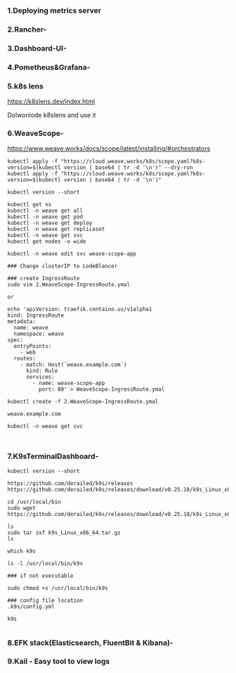 
### 1.Deploying metrics server



### 2.Rancher-
### 3.Dashboard-UI- 
### 4.Pometheus&Grafana- 


### 5.k8s lens  

https://k8slens.dev/index.html

Dolwonlode k8slens and use it 



### 6.WeaveScope-

https://www.weave.works/docs/scope/latest/installing/#orchestrators

```
kubectl apply -f "https://cloud.weave.works/k8s/scope.yaml?k8s-version=$(kubectl version | base64 | tr -d '\n')" --dry-run
kubectl apply -f "https://cloud.weave.works/k8s/scope.yaml?k8s-version=$(kubectl version | base64 | tr -d '\n')"

kubectl version --short

kubectl get ns
kubectl -n weave get all
kubectl -n weave get pod
kubectl -n weave get deploy
kubectl -n weave get replicaset
kubectl -n weave get svc
kubectl get nodes -o wide

kubectl -n weave edit svc weave-scope-app

### Change clusterIP to LodeBlancer

### create IngressRoute
sudo vim 2.WeaveScope-IngressRoute.ymal

or 

echo 'apiVersion: traefik.containo.us/v1alpha1
kind: IngressRoute
metadata:
  name: weave
  namespace: weave
spec:
  entryPoints:
    - web
  routes:
    - match: Host(`weave.example.com`)
      kind: Rule
      services:
        - name: weave-scope-app
          port: 80' > WeaveScope-IngressRoute.ymal

kubectl create -f 2.WeaveScope-IngressRoute.ymal

weave.example.com

kubectl -n weave get svc



```
### 7.K9sTerminalDashboard-

```
kubectl version --short

https://github.com/derailed/k9s/releases
https://github.com/derailed/k9s/releases/download/v0.25.18/k9s_Linux_x86_64.tar.gz

cd /usr/local/bin
sudo wget https://github.com/derailed/k9s/releases/download/v0.25.18/k9s_Linux_x86_64.tar.gz

ls
sudo tar zxf k9s_Linux_x86_64.tar.gz
ls

which k9s

ls -l /usr/local/bin/k9s

### if not executable

sudo chmod +x /usr/local/bin/k9s

### config file location
.k9s/config.yml

k9s


```


### 8.EFK stack(Elasticsearch, FluentBit & Kibana)-

### 9.Kail - Easy tool to view logs 






























